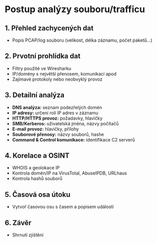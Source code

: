 # Postup analýzy souboru/trafficu

## 1. Přehled zachycených dat
- Popis PCAP/log souboru (velikost, délka záznamu, počet paketů...)

## 2. Prvotní prohlídka dat
- Filtry použité ve Wiresharku
- IP/domény s největší přenosem, komunikací apod
- Zajímavé protokoly nebo neobvyklý provoz

## 3. Detailní analýza
- **DNS analýza:** seznam podezřelých domén
- **IP adresy:** určení rolí IP adres v záznamu
- **HTTP/HTTPS provoz:** požadavky, hlavičky
- **SMB/Kerberos:** uživatelská jména, názvy počítačů
- **E-mail provoz:** hlavičky, přílohy
- **Souborové přenosy:** názvy souborů, hashe
- **Command & Control komunikace:** identifikace C2 serverů

## 4. Korelace a OSINT
- WHOIS a geolokace IP
- Kontrola domén/IP na VirusTotal, AbuseIPDB, URLhaus
- Kontrola hashů souborů

## 5. Časová osa útoku
- Vytvoř časovou osu s časem a popisem událostí

## 6. Závěr
- Shrnutí zjištění
